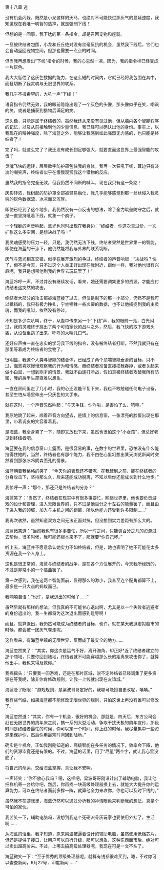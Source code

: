 第十八章 逃


没有机会闪躲，既然是小龙这样的天马，也绝对不可能快过那灰气的蔓延速度，我知道现在我唯一明智的选择，就是强制下线！

但想的是一回事，我下达的第一条指令，却是召回宠物和座骑。

一旦被终结者包围，小龙和丘丘绝对没有丝毫反抗的机会，虽然我下线后，它们也会自动返回宠物空间，但那也需要一点点的时间。

但当我再想发出“下线”指令的时候，我的心忽然一凉，因为，我的指令栏已经变成一片灰色。

我大大低估了这灰色数据的能力，在这么短的时间内，它就已经将我包围在其中，而且切断了我灵魂与无限世界的联系。

我几乎不报希望的，大吼一声“下线！”

语音指令仍然无效，我的眼前隐隐出现了一个灰色的头像，那头像似乎在笑，嘲讽的笑，或者是捕获到猎物后满足的笑。

这头像，只能是属于终结者的，虽然我还从来没有见过他，但从脑内各个智能程序的记忆，以及从前接触到他的少量信息，我已经可以确认出他的身份。事实上，以我现在的精神强度，除了海蓝之外，能够让我感到如此强烈无力感的，也只能是终结者了！

完了吗，就这么完了？我还没有成长到足够强大，就要直面这世界上最强智能的攻击？

灵魂飞快的运转，层层数字防护罩包住我的身体，我再一次狂吼下线，耳边只有淡淡的嘲笑声，终结者似乎在慢慢观赏我这个猎物的反应。

虽然我的指令完全无效，但我仍然不间断的喊叫，现在我只有这一条路！

灰影转浓，我树起的防护罩全部被轻易融化，我几乎能够感觉到那一丝丝侵入我灵魂的灰色数据流，冰凉而又浑厚。

即使已经到了这个地步，我仍然没有一点反击的想法，除了全力筑垒防守之后，就是一直坚持吼着下线，就象一个疯子。

一个轻脆的声音响起，蓝光也同时出现在我身边：“终结者，你这次真过份，一次扩张这么多空间，是想决战了吗！”

我灵魂感受的压力一轻，只是，我仍然无法下线，终结者果然是世界第一的智能，即使在海蓝的干涉下，他仍然能将我与外界的联系切断。

灰气与蓝光相互交错，似乎在展开激烈的争过，终结者的声音响起：“决战吗？快了，但不是今天，只不过这个人类正好出现在我附近，跟你一样，我对他也很有兴趣呢，我只是想带他到我的世界去玩玩罢了！”

海蓝冷哼一声，不过并没有继续发话，看来，她还需要调集更多的资源，才能应付终结者这突然的攻击。

终结者大部分的攻击都被海蓝接了过去，但仅是剩下的那一小部分，仍然不是我可以抵挡的，我只有极力挣扎，宁肯牺牲一些次要的数据，也不让他捕捉到我的主灵魂，而我的吼叫，依然没有停过。

不知是多少次吼叫，终于，从腹中传来另一个“下线”声，我的眼前一亮，白光闪过，我的灵魂终于跳出了两个可怕家伙的战斗之外，然后，我飞快的取下游戏头盔，从设备里跳了出来，呼呼的大喘几口气。

还好应声虫一直在忠实的学习我下线的指令，没有被终结者打断，不然我就只有在那里等着成为终结者的食物了。

很明显，我这个人类与智能的结合体，已经成了两个顶端智能垂涎的目标，只不过，海蓝喜欢慢慢观察我的行为和情感，而终结者准备直接把我吞掉，或者关起来做小白鼠，一想到刚才的情景，我就不由连打冷战，假如真被终结者攻破我所有防御，我的后半生简直难以想象。

一直在房间里走了几小时，我的心还没能平复下来，我也不敢触碰任何电子设备，甚至生怕从墙里伸出一只灰色的大手来。

就在这时，一个声音忽然响起：“与天争锋，你咋啦，是害怕了么，嘻嘻。”

我原地跳了起来，顺着声音方向望去，是墙上的信息窗，一张漂亮的脸蛋出现在那里，带着调皮的笑容看着我。

是海蓝，我全身紧了一下，随即又放松下来，虽然也很怕这个“小女孩”，但总好老见到终结者吧。

海蓝要在我的信息窗口上露面，是很容易的事，在数字的世界里，恐怕没有什么能挡得住她的，当然，终结者也有那个能力，我不由在心里幻想出某天浏览新闻时突然看到那张冰冷阴森面孔的情景。

海蓝朝着我格格的笑了：“今天你的表现还不错呢，在我赶到之前，能在终结者的分身攻击下，坚持那么久，后来还能成功脱离，不知以后你还能成长到什么地步。”

我惊呼一声：“那个，那还只是终结者的分身？”

海蓝笑了：“当然了，终结者在现实中有很多事要忙，网络世界里，他也要负责游戏的设计和管理，进入无限世界的，只不过是他百分之十左右的能量罢了，而且由于进入我的领域，加入与主机之间的距离，所以他能力还受到许多限制……”

我再次骇然，虽然知道双方之间无法正面对抗，但没想到实力差距有那么大的。

海蓝微笑道：“当然我也有很多事要忙，所以一时之间，只能调百分之几的资源过去帮你，很多时候，我可能还根本来不了，那就要*你自己啰。”

听上去，海蓝并不愿意承认她实力不如终结者，但是，她也表明了她不可能花太多资源在我一个人身上。

这也是很正常的，海蓝与终结者的战争，是在各个方位展开的，今天我所经历的，不过是非常小的一个插曲罢了。

第一次感到，我在这两个智能面前，显得那么的渺小，我甚至连个配角都算不上，最多是一只大点的蚂蚁而已。

我喃喃自语：“也许，是我退出的时候了……”

虽然早就有那样的想法，但我真的不可能甘心退出啊，尤其是以一个失败者逃避者的身份退出的，我一生都将为这次退出而感到耻辱啊！

而且，就算退出，我仍然可能成为终结者的目标，也许，就在某天我逛虚拟超市的时候，都会被一团灰气卷走呢。

这样看来，有海蓝坐镇的无限世界，反而成了最安全的地方……

海蓝忽然笑了：“其实，你这次是运气不好，离开海角，却正好*近了终结者建立的那个领域，只要你回到陆地，终结者就不可能穿越那么长的距离来攻击你了，就算他出手，我也来得及救你。”

我摇摇头：“只要我一回游戏，还是在那片区域，说不定终结者已经调集了更多资源在等我呢，除非你肯修改规则，让我一上线就出现在友谊城。”

海蓝眨了眨眼：“游戏规则，是梁波哥哥定好的，我哪可能擅自更改呢，嘻嘻。”

我有些气结，如果海蓝都不能修改无限世界的规则，只怕这世上再没有谁可以修改了。

海蓝忽然道：“其实，你有一个机会，很好的机会，那就是，四天后，东方公司会赶在无限世界的周年庆之前，搞一系列大型活动，争取干扰天极的周年宣传，那段时间是终结者最忙的时候，你可以定一个时间，你上线的时候，我尽量集中一些资源来保护你，然后你用最短时间回到陆地。”

确实是个机会，正如我刚刚知道的，高级智能在多任务的情况下，效率会下降，他们的资源毕竟还是有限的。不过，海蓝的话里，用了“尽量”两个字，就让我心里没底了。

将自己的命运，交给海蓝掌握，真让我不安啊。

一声轻笑：“你不放心我吗？嗯，这样吧，梁波哥哥刚设计出了辅助电脑，我让他把样机寄一台给你吧，然后，你再找一块高级处理器换上去，就能大大提升你的运算能力，可以在终结者面前多撑一阵，就算他全力来攻你，你也可以及时下线的。”

虽然我不在游戏里，海蓝仍然可以通过分析我的神情眼色来判断我的想法，真是个可怕的家伙。

我苦笑一下，辅助电脑吗，没想到我这个死硬派骨灰玩家也要使用外挂了，生活啊……

从海蓝的话里，我才知道，原来梁波被逼着设计的辅助电脑，虽然使用低档芯片，但还是提供了接口，让用户可以自行升级，那可以想象，这种东西面市后，绝对可以卖出超高价来。不过，上哪去搞高级处理器呢，我现在可是一文不名了。

海蓝微笑一下：“至于优秀的顶级处理器呢，就算有钱都很难买到，嗯，不过你可以查查新闻，6月22号，印度新闻……”





